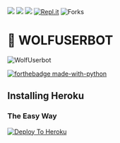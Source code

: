 <a href="https://t.me/Rkprojects"><img src="https://img.shields.io/badge/Join-Telegram%20Channel-red.svg?logo=Telegram"></a>
<a href="https://t.me/Lillybotchat"><img src="https://img.shields.io/badge/Join-Telegram%20Group-blue.svg?logo=telegram"></a>
<a href="https://t.me/Rkprojects/17"><img src="https://img.shields.io/badge/How%20To-Deploy-red.svg?logo=Youtube"></a>
[![Repl.it](https://img.shields.io/badge/REPL%20RUN-Run%20Online-blue.svg)](https://sammywolf.beyonddlimits.repl.run/)
![Forks](https://img.shields.io/github/forks/indianSammy07/Wolfuserbot)
# 🐺 WOLFUSERBOT


![WolfUserbot](https://telegra.ph/file/c31916ed72c399ae3d594.jpg)



[![forthebadge made-with-python](http://ForTheBadge.com/images/badges/made-with-python.svg)](https://www.python.org/)

## Installing Heroku

### The Easy Way
[![Deploy To Heroku](https://www.herokucdn.com/deploy/button.svg)](https://heroku.com/deploy?template=https://github.com/indianSammy07/wolfuserbot)

